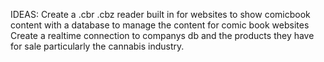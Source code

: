 IDEAS:
Create a .cbr .cbz reader built in for websites to show comicbook content with a database to manage the content for comic book websites
Create a realtime connection to companys db and the products they have for sale particularly the cannabis industry.
